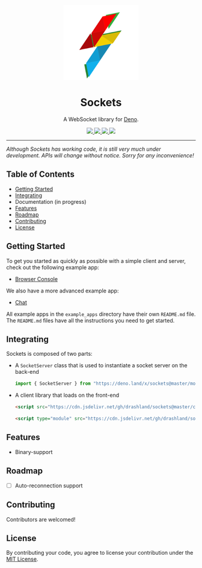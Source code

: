 <p align="center">
  <a href="https://drash.io">
    <img height="200" src="logo.svg" alt="Sockets">
  </a>
  <h1 align="center">Sockets</h1>
</p>
<p align="center">A WebSocket library for <a href="https://github.com/denoland/deno">Deno</a>.</p>
<p align="center">
  <a href="https://github.com/drashland/socketse/releases">
    <img src="https://img.shields.io/github/release/drashland/sockets.svg?color=bright_green&label=latest">
  </a>
  <a href="https://github.com/drashland/sockets/actions">
    <img src="https://img.shields.io/github/workflow/status/drashland/sockets/master?label=ci">
  </a>
  <a href="https://discord.gg/SgejNXq">
    <img src="https://img.shields.io/badge/chat-on%20discord-blue">
  </a>
  <a href="https://twitter.com/drash_land">
    <img src="https://img.shields.io/twitter/url?label=%40drash_land&style=social&url=https%3A%2F%2Ftwitter.com%2Fdrash_land">
  </a>
</p>

---

_Although Sockets has working code, it is still very much under development. APIs will change without notice. Sorry for any inconvenience!_

## Table of Contents
- [Getting Started](#getting-started)
- [Integrating](#integrating)
- Documentation (in progress)
- [Features](#features)
- [Roadmap](#roadmap)
- [Contributing](#contributing)
- [License](#license)

## Getting Started

To get you started as quickly as possible with a simple client and server, check out the following example app:

* [Browser Console](./example_apps/browser_console)

We also have a more advanced example app:

* [Chat](./example_apps/chat)

All example apps in the `example_apps` directory have their own `README.md` file. The `README.md` files have all the instructions you need to get started.

## Integrating

Sockets is composed of two parts:

* A `SocketServer` class that is used to instantiate a socket server on the back-end

    ```typescript
    import { SocketServer } from "https://deno.land/x/sockets@master/mod.ts";
    ```

* A client library that loads on the front-end

    ```html
    <script src="https://cdn.jsdelivr.net/gh/drashland/sockets@master/client.js">
    ```

    ```html
    <script type="module" src="https://cdn.jsdelivr.net/gh/drashland/sockets@master/client-module.js">
    ```

## Features

- Binary-support

## Roadmap

- [ ] Auto-reconnection support

## Contributing

Contributors are welcomed!

## License

By contributing your code, you agree to license your contribution under the [MIT License](./LICENSE).
